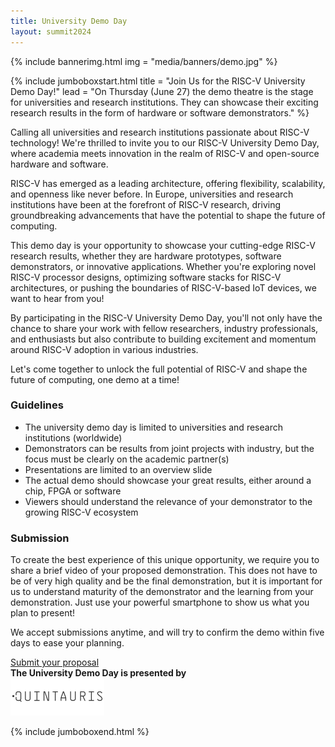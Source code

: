 ```yaml
---
title: University Demo Day
layout: summit2024
---
```


{% include bannerimg.html
    img = "media/banners/demo.jpg"
%}

{% include jumboboxstart.html
    title = "Join Us for the RISC-V University Demo Day!"
    lead = "On Thursday (June 27) the demo theatre is the stage for universities and research institutions. They can showcase their exciting research results in the form of hardware or software demonstrators."
%}

Calling all universities and research institutions passionate about RISC-V
technology! We're thrilled to invite you to our RISC-V University Demo Day,
where academia meets innovation in the realm of RISC-V and open-source hardware
and software.

RISC-V has emerged as a leading architecture, offering flexibility, scalability,
and openness like never before. In Europe, universities and research
institutions have been at the forefront of RISC-V research, driving
groundbreaking advancements that have the potential to shape the future of
computing.

This demo day is your opportunity to showcase your cutting-edge RISC-V research
results, whether they are hardware prototypes, software demonstrators, or
innovative applications. Whether you're exploring novel RISC-V processor
designs, optimizing software stacks for RISC-V architectures, or pushing the
boundaries of RISC-V-based IoT devices, we want to hear from you!

By participating in the RISC-V University Demo Day, you'll not only have the
chance to share your work with fellow researchers, industry professionals, and
enthusiasts but also contribute to building excitement and momentum around
RISC-V adoption in various industries.

Let's come together to unlock the full potential of RISC-V and shape the future
of computing, one demo at a time!

### Guidelines

- The university demo day is limited to universities and research institutions (worldwide)
- Demonstrators can be results from joint projects with industry, but the focus must be clearly on the academic partner(s)
- Presentations are limited to an overview slide
- The actual demo should showcase your great results, either around a chip, FPGA or software
- Viewers should understand the relevance of your demonstrator to the growing RISC-V ecosystem

### Submission

To create the best experience of this unique opportunity, we require you to
share a brief video of your proposed demonstration. This does not have to be of
very high quality and be the final demonstration, but it is important for us to
understand maturity of the demonstrator and the learning from your
demonstration. Just use your powerful smartphone to show us what you plan to
present!

We accept submissions anytime, and will try to confirm the demo within five days
to ease your planning.


<div class="row justify-content-md-center my-4">
    <a href="https://forms.gle/VrV4SRPbJX5XiLgT6" class="btn btn-lg" style="background-color: var(--riscv-y); border-color: var(--riscv-y); width:50%;">Submit your proposal</a>
</div>

<div class="text-center mt-5">
    <b>The University Demo Day is presented by</b><br/>
    <a href="https://www.quintauris.eu" target="_blank"><img src="media/logos/sponsors/quintauris.svg" width="150" /></a>
</div>

{% include jumboboxend.html %}
